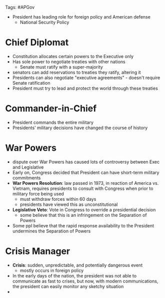 Tags: #APGov 

- President has leading role for foreign policy and American defense
	- National Security Policy

# Chief Diplomat
- Constitution allocates certain powers to the Executive only 
- Has sole power to negotiate treaties with other nations
	- Senate must ratify with a super-majority
- senators can add reservations to treaties they ratify, altering it
- Presidents can also negotiate "executive agreements" - doesn't require Senate ratification
- President must try to lead and protect the world through these treaties

# Commander-in-Chief
- President commands the entire military
- Presidents' military decisions have changed the course of history

# War Powers
- dispute over War Powers has caused lots of controversy between Exec and Legislative
- Early on, Congress decided that President can have short-term military commitments
- **War Powers Resolution**: law passed in 1973, in reaction of America vs. Vietnam, requires presidents to consult with Congress when prior to military force being used
	-	must withdraw forces within 60 days
	-	presidents have viewed this as unconstitutional
- **Legislative Veto**: Vote in Congress to override a presidential decision
	- some believe that this is an infringement on the Separation of Powers
- Some ppl believe that the rapid response availability to the President undermines the Separation of Powers

# Crisis Manager
- **Crisis**: sudden, unpredictable, and potentially dangerous event
	- mostly occurs in foreign policy
- In the early days of the nation, the president was not able to communicate as fast to crises, but now, with modern communications, the president can easily monitor any sketchy situation
- 